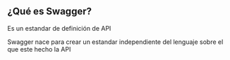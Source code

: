 ##  ¿Qué es Swagger?

Es un estandar de definición de API<!-- .element: class="fragment" -->

Swagger nace para crear un estandar independiente del lenguaje sobre el que este hecho la API<!-- .element: class="fragment" -->